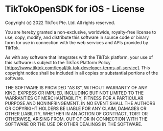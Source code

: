 # TikTokOpenSDK for iOS - License

Copyright (c)  2022 TikTok Pte. Ltd. All rights reserved.

You are hereby granted a non-exclusive, worldwide, royalty-free license to use,
copy, modify, and distribute this software in source code or binary form for use
in connection with the web services and APIs provided by TikTok.

As with any software that integrates with the TikTok platform, your use of
this software is subject to the TikTok Platform Policy
[https://www.tiktok.com/legal/tik-tok-developer-terms-of-service]. This copyright notice shall be
included in all copies or substantial portions of the software.

THE SOFTWARE IS PROVIDED "AS IS", WITHOUT WARRANTY OF ANY KIND, EXPRESS OR
IMPLIED, INCLUDING BUT NOT LIMITED TO THE WARRANTIES OF MERCHANTABILITY, FITNESS
FOR A PARTICULAR PURPOSE AND NONINFRINGEMENT. IN NO EVENT SHALL THE AUTHORS OR
COPYRIGHT HOLDERS BE LIABLE FOR ANY CLAIM, DAMAGES OR OTHER LIABILITY, WHETHER
IN AN ACTION OF CONTRACT, TORT OR OTHERWISE, ARISING FROM, OUT OF OR IN
CONNECTION WITH THE SOFTWARE OR THE USE OR OTHER DEALINGS IN THE SOFTWARE.
